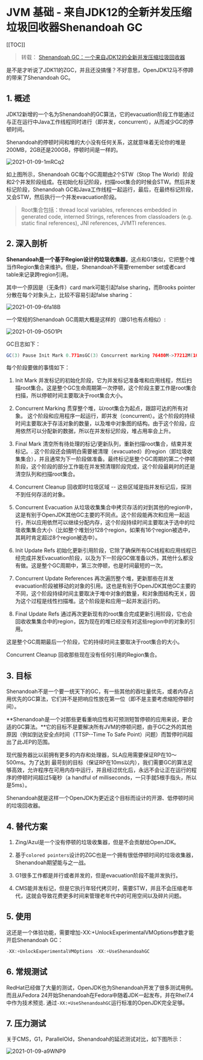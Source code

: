# JVM 基础 - 来自JDK12的全新并发压缩垃圾回收器Shenandoah GC

[[TOC]]

> 转载： [Shenandoah GC：一个来自JDK12的全新并发压缩垃圾回收器](https://cloud.tencent.com/developer/article/1547019)

是不是才听说了JDK11的ZGC，并且还没搞懂？不好意思，OpenJDK12马不停蹄的带来了Shenandoah GC。

## 1. 概述

JDK12新增的一个名为Shenandoah的GC算法，它的evacuation阶段工作能通过与正在运行中Java工作线程同时进行（即并发，concurrent），从而减少GC的停顿时间。

Shenandoah的停顿时间和堆的大小没有任何关系，这就意味着无论你的堆是200MB，2GB还是200GB，停顿时间是一样的。

![2021-01-09-1mRCq2](https://image.ldbmcs.com/2021-01-09-1mRCq2.jpg)

如上图所示，Shenandoah GC每个GC周期由2个STW（Stop The World）阶段和2个并发阶段组成。在初始化标记阶段，扫描root集合的时候会STW。然后并发标记阶段，Shenandoah GC和Java工作线程一起运行，最后，在最终标记阶段，又会STW，然后执行一个并发evacuation阶段。

>  Root集合包括：thread local variables, references embedded in generated code, interned Strings, references from classloaders (e.g. static final references), JNI references, JVMTI references.

## 2. 深入剖析

**Shenandoah是一个基于Region设计的垃圾收集器**，这点和G1类似，它把整个堆当作Region集合来维护。但是，Shenandoah不需要remember set或者card table来记录跨region引用。

其中一个原因是（无条件）card mark可能引起false sharing，而Brooks pointer分散在每个对象头上，比较不容易引起false sharing：

 ![2021-01-09-6fa18B](https://image.ldbmcs.com/2021-01-09-6fa18B.jpg)

 一个常规的Shenandoah GC周期大概是这样的（跟G1也有点相似）:

![2021-01-09-O5O1Pt](https://image.ldbmcs.com/2021-01-09-O5O1Pt.jpg)

GC日志如下：

```Java
GC(3) Pause Init Mark 0.771msGC(3) Concurrent marking 76480M->77212M(102400M) 633.213msGC(3) Pause Final Mark 1.821msGC(3) Concurrent cleanup 77224M->66592M(102400M) 3.112msGC(3) Concurrent evacuation 66592M->75640M(102400M) 405.312msGC(3) Pause Init Update Refs 0.084msGC(3) Concurrent update references  75700M->76424M(102400M) 354.341msGC(3) Pause Final Update Refs 0.409msGC(3) Concurrent cleanup 76244M->56620M(102400M) 12.242ms
```
每个阶段要做的事情如下：

1. Init Mark 并发标记的初始化阶段，它为并发标记准备堆和应用线程，然后扫描root集合。这是整个GC生命周期第一次停顿，这个阶段主要工作是root集合扫描，所以停顿时间主要取决于root集合大小。

2. Concurrent Marking 贯穿整个堆，以root集合为起点，跟踪可达的所有对象。 这个阶段和应用程序一起运行，即并发（concurrent）。这个阶段的持续时间主要取决于存活对象的数量，以及堆中对象图的结构。由于这个阶段，应用依然可以分配新的数据，所以在并发标记阶段，堆占用率会上升。

3. Final Mark 清空所有待处理的标记/更新队列，重新扫描root集合，结束并发标记。. 这个阶段还会搞明白需要被清理（evacuated）的region（即垃圾收集集合），并且通常为下一阶段做准备。最终标记是整个GC周期的第二个停顿阶段，这个阶段的部分工作能在并发预清理阶段完成，这个阶段最耗时的还是清空队列和扫描root集合。

4. Concurrent Cleanup 回收即时垃圾区域 -- 这些区域是指并发标记后，探测不到任何存活的对象。

5. Concurrent Evacuation 从垃圾收集集合中拷贝存活的对到其他的region中，这是有别于OpenJDK其他GC主要的不同点。这个阶段能再次和应用一起运行，所以应用依然可以继续分配内存，这个阶段持续时间主要取决于选中的垃圾收集集合大小（比如整个堆划分128个region，如果有16个region被选中，其耗时肯定超过8个region被选中）。

6. Init Update Refs 初始化更新引用阶段，它除了确保所有GC线程和应用线程已经完成并发Evacuation阶段，以及为下一阶段GC做准备以外，其他什么都没有做。这是整个GC周期中，第三次停顿，也是时间最短的一次。

7. Concurrent Update References 再次遍历整个堆，更新那些在并发evacuation阶段被移动的对象的引用。这也是有别于OpenJDK其他GC主要的不同，这个阶段持续时间主要取决于堆中对象的数量，和对象图结构无关，因为这个过程是线性扫描堆。这个阶段是和应用一起并发运行的。

8. Final Update Refs 通过再次更新现有的root集合完成更新引用阶段，它也会回收收集集合中的region，因为现在的堆已经没有对这些region中的对象的引用。

这是整个GC周期最后一个阶段，它的持续时间主要取决于root集合的大小。

Concurrent Cleanup 回收那些现在没有任何引用的Region集合。

## 3. 目标

Shenandoah不是一个要一统天下的GC，有一些其他的吞吐量优先，或者内存占用优先的GC算法，它们并不是把响应性放在第一位（即不是主要考虑缩短停顿时间）。

**Shenandoah是一个对那些更看重响应性和可预测短暂停顿的应用来说，更合适的GC算法。**它的目标不是要解决所有JVM的停顿问题，由于GC之外的其他原因（例如到达安全点时间（TTSP--Time To Safe Point）问题）而暂停时间超出了此JEP的范围。

现代服务器比以前拥有更多的内存和处理器，SLA应用需要保证RP在10～500ms。为了达到
 最苛刻的目标（保证RP在10ms以内），我们需要GC的算法足够高效，允许程序在可用内存中运行，并且经过优化后，永远不会让正在运行的程序的停顿时间超过5毫秒（a handful of milliseconds，一只手就5根手指头，所以是5ms）。

Shenandoah就是这样一个OpenJDK为更近这个目标而设计的开源、低停顿时间的垃圾回收器。

## 4. 替代方案

1. Zing/Azul是一个没有停顿的垃圾收集器，但是不会贡献给OpenJDK。

2. 基于`colored pointers`设计的ZGC也是一个拥有很低停顿时间的垃圾收集器，Shenandoah期望能与之一战。

3. G1很多工作都是并行或者并发的，但是evacuation阶段不能并发执行。

4. CMS能并发标记，但是它执行年轻代拷贝时，需要STW，并且不会压缩老年代，这就会导致花费更多时间来管理老年代中的可用空间以及碎片问题。

## 5. 使用

这还是一个体验功能，需要增加-XX:+UnlockExperimentalVMOptions参数才能开启Shenandoah GC：

```Java
-XX:+UnlockExperimentalVMOptions -XX:+UseShenandoahGC
```

## 6. 常规测试

RedHat已经做了大量的测试，OpenJDK也为Shenandoah开发了很多测试用例。而且从Fedora 24开始Shenandoah在Fedora中随着JDK一起发布，并在Rhel7.4中作为技术预览. 通过`-XX:+UseShenandoahGC`运行标准的OpenJDK完全足够。

## 7. 压力测试

关于CMS，G1，ParallelOld，Shenandoah的延迟测试对比，如下图所示：

![2021-01-09-a9WNP9](https://image.ldbmcs.com/2021-01-09-a9WNP9.jpg)
